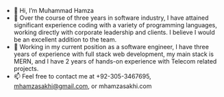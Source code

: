 - 👋 Hi, I’m Muhammad Hamza
- 💞️ Over the course of three years in software industry, I have attained significant experience coding with a variety of programming languages, working directly with corporate leadership and clients. I believe I would be an excellent addition to the team.
- 🌱 Working in my current position as a software engineer, I have three years of experience with full stack web development, my main stack is MERN, and I have 2 years of hands-on experience with Telecom related projects.
- 📫 Feel free to contact me at +92-305-3467695, mhamzasakhi@gmail.com, or mhamzasakhi.com


<!---
mhamzasakhi/mhamzasakhi is a ✨ special ✨ repository because its `README.md` (this file) appears on your GitHub profile.
You can click the Preview link to take a look at your changes.
--->
